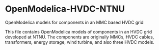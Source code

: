 # OpenModelica-HVDC-NTNU
OpenModelica models for components in an MMC based HVDC grid

This file contains OpenModelica models of components in an HVDC grid developed at NTNU. The components are originally MMCs, HVDC cables, 
transformers, energy storage, wind turbine, and also three HVDC models. 
